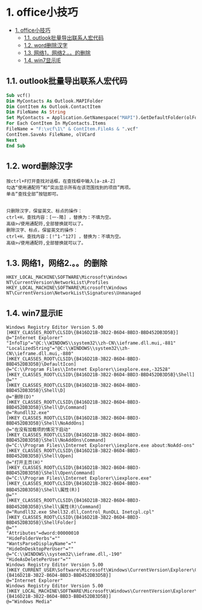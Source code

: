 # 1. office小技巧

<!-- TOC -->

- [1. office小技巧](#1-office%e5%b0%8f%e6%8a%80%e5%b7%a7)
  - [1.1. outlook批量导出联系人宏代码](#11-outlook%e6%89%b9%e9%87%8f%e5%af%bc%e5%87%ba%e8%81%94%e7%b3%bb%e4%ba%ba%e5%ae%8f%e4%bb%a3%e7%a0%81)
  - [1.2. word删除汉字](#12-word%e5%88%a0%e9%99%a4%e6%b1%89%e5%ad%97)
  - [1.3. 网络1，网络2.。。的删除](#13-%e7%bd%91%e7%bb%9c1%e7%bd%91%e7%bb%9c2%e7%9a%84%e5%88%a0%e9%99%a4)
  - [1.4. win7显示IE](#14-win7%e6%98%be%e7%a4%baie)

<!-- /TOC -->

## 1.1. outlook批量导出联系人宏代码

```vb
Sub vcf()
Dim MyContacts As Outlook.MAPIFolder
Dim ContItem As Outlook.ContactItem
Dim FileName As String
Set MyContacts = Application.GetNamespace("MAPI").GetDefaultFolder(olFolderContacts)
For Each ContItem In MyContacts.Items
FileName = "F:\vcf\1\" & ContItem.FileAs & ".vcf"
ContItem.SaveAs FileName, olVCard
Next
End Sub
```

## 1.2. word删除汉字

```word
按ctrl+F打开查找对话框，在查找框中输入[a-zA-Z]
勾选“使用通配符”和“突出显示所有在该范围找到的项目”两项。
单击“查找全部”按钮即可。


只删除汉字，保留英文、标点的操作：
ctrl+H，查找内容：[一-﨩] ，替换为：不填为空。
高级>√使用通配符,全部替换就可以了。
删除汉字、标点，保留英文的操作：
ctrl+H，查找内容：[!^1-^127] ，替换为：不填为空。
高级>√使用通配符,全部替换就可以了。
```

## 1.3. 网络1，网络2.。。的删除

```reg
HKEY_LOCAL_MACHINE\SOFTWARE\Microsoft\Windows NT\CurrentVersion\NetworkList\Profiles
HKEY_LOCAL_MACHINE\SOFTWARE\Microsoft\Windows NT\CurrentVersion\NetworkList\Signatures\Unmanaged
```

## 1.4. win7显示IE

```reg
Windows Registry Editor Version 5.00
[HKEY_CLASSES_ROOT\CLSID\{B416D21B-3B22-B6D4-BBD3-BBD452DB3D5B}]
@="Internet Explorer"
"InfoTip"="@C:\\WINDOWS\\system32\\zh-CN\\ieframe.dll.mui,-881"
"LocalizedString"="@C:\\WINDOWS\\system32\\zh-CN\\ieframe.dll.mui,-880"
[HKEY_CLASSES_ROOT\CLSID\{B416D21B-3B22-B6D4-BBD3-BBD452DB3D5B}\DefaultIcon]
@="C:\\Program Files\\Internet Explorer\\iexplore.exe,-32528"
[HKEY_CLASSES_ROOT\CLSID\{B416D21B-3B22-B6D4-BBD3-BBD452DB3D5B}\Shell]
@=""
[HKEY_CLASSES_ROOT\CLSID\{B416D21B-3B22-B6D4-BBD3-BBD452DB3D5B}\Shell\D]
@="删除(D)"
[HKEY_CLASSES_ROOT\CLSID\{B416D21B-3B22-B6D4-BBD3-BBD452DB3D5B}\Shell\D\Command]
@="Rundll32.exe"
[HKEY_CLASSES_ROOT\CLSID\{B416D21B-3B22-B6D4-BBD3-BBD452DB3D5B}\Shell\NoAddOns]
@="在没有加载项的情况下启动"
[HKEY_CLASSES_ROOT\CLSID\{B416D21B-3B22-B6D4-BBD3-BBD452DB3D5B}\Shell\NoAddOns\Command]
@="C:\\Program Files\\Internet Explorer\\iexplore.exe about:NoAdd-ons"
[HKEY_CLASSES_ROOT\CLSID\{B416D21B-3B22-B6D4-BBD3-BBD452DB3D5B}\Shell\Open]
@="打开主页(H)"
[HKEY_CLASSES_ROOT\CLSID\{B416D21B-3B22-B6D4-BBD3-BBD452DB3D5B}\Shell\Open\Command]
@="C:\\Program Files\\Internet Explorer\\iexplore.exe"
[HKEY_CLASSES_ROOT\CLSID\{B416D21B-3B22-B6D4-BBD3-BBD452DB3D5B}\Shell\属性(R)]
@=""
[HKEY_CLASSES_ROOT\CLSID\{B416D21B-3B22-B6D4-BBD3-BBD452DB3D5B}\Shell\属性(R)\Command]
@="Rundll32.exe Shell32.dll,Control_RunDLL Inetcpl.cpl"
[HKEY_CLASSES_ROOT\CLSID\{B416D21B-3B22-B6D4-BBD3-BBD452DB3D5B}\ShellFolder]
@=""
"Attributes"=dword:00000010
"HideFolderVerbs"=""
"WantsParseDisplayName"=""
"HideOnDesktopPerUser"=""
@="C:\\WINDOWS\\system32\\ieframe.dll,-190"
"HideAsDeletePerUser"=""
Windows Registry Editor Version 5.00
[HKEY_CURRENT_USER\Software\Microsoft\Windows\CurrentVersion\Explorer\CLSID\{B416D21B-3B22-B6D4-BBD3-BBD452DB3D5B}]
@="Internet Explorer"
Windows Registry Editor Version 5.00
[HKEY_LOCAL_MACHINE\SOFTWARE\Microsoft\Windows\CurrentVersion\Explorer\Desktop\NameSpace\{B416D21B-3B22-B6D4-BBD3-BBD452DB3D5B}]
@="Windows Media"
```
